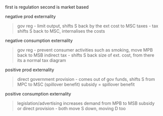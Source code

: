 first is regulation
second is market based

negative prod externality
 > gov reg - limit output, shifts S back by the ext cost to MSC
 > taxes - tax shifts S back to MSC, internalises the costs

negative consumption externality
 > gov reg - prevent consumer activities such as smoking, move MPB back to MSB
 > indirect tax - shifts S back size of ext. cost, from there its a normal tax diagram

positive prod externality
 > direct government provision - comes out of gov funds, shifts S from MPC to MSC (spillover benefit)
 > subsidy = spillover benefit

positive consumption externality
 > legislation/advertising increases demand from MPB to MSB
    subsidy or direct provision - both move S down, moving D too